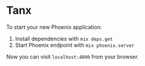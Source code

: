 # Tanx

To start your new Phoenix application:

1. Install dependencies with `mix deps.get`
2. Start Phoenix endpoint with `mix phoenix.server`

Now you can visit `localhost:4000` from your browser.
